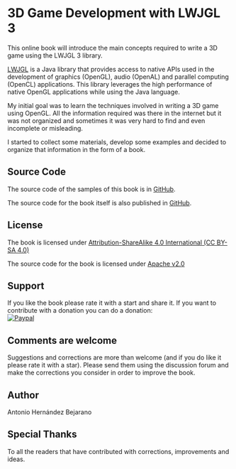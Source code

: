# 3D Game Development with LWJGL 3

This online book will introduce the main concepts required to write a 3D game using the LWJGL 3 library.

[LWJGL](http://www.lwjgl.org/) is a Java library that provides access to native APIs used in the development of graphics \(OpenGL\), audio \(OpenAL\) and parallel computing \(OpenCL\) applications. This library leverages the high performance of native OpenGL applications while using the Java language.

My initial goal was to learn the techniques involved in writing a 3D game using OpenGL. All the information required was there in the internet but it was not organized and sometimes it was very hard to find and even incomplete or misleading.

I started to collect some materials, develop some examples and decided to organize that information in the form of a book.

## Source Code

The source code of the samples of this book is in [GitHub](https://github.com/lwjglgamedev/lwjglbook).

The source code for the book itself is also published in [GitHub](https://github.com/lwjglgamedev/lwjglbook-bookcontents).

## License

The book is licensed under [Attribution-ShareAlike 4.0 International \(CC BY-SA 4.0\)](http://creativecommons.org/licenses/by-sa/4.0/)

The source code for the book is licensed under [Apache v2.0](https://www.apache.org/licenses/LICENSE-2.0 "Apache v2.0")

## Support

If you like the book please rate it with a start and share it. If you want to contribute with a donation you can do a donation:  
[![Paypal](https://www.paypalobjects.com/en_US/i/btn/btn_donate_LG.gif)](https://www.paypal.com/cgi-bin/webscr?cmd=_s-xclick&hosted_button_id=5MH9AA9TPQQBN)

## Comments are welcome

Suggestions and corrections are more than welcome \(and if you do like it please rate it with a star\). Please send them using the discussion forum and make the corrections you consider in order to improve the book.

## Author

Antonio Hernández Bejarano

## Special Thanks

To all the readers that have contributed with corrections, improvements and ideas.



